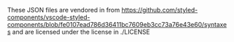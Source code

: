 These JSON files are vendored in from https://github.com/styled-components/vscode-styled-components/blob/fe0107ead786d36411bc7609eb3cc73a76e43e60/syntaxes and are licensed under the license in ./LICENSE
